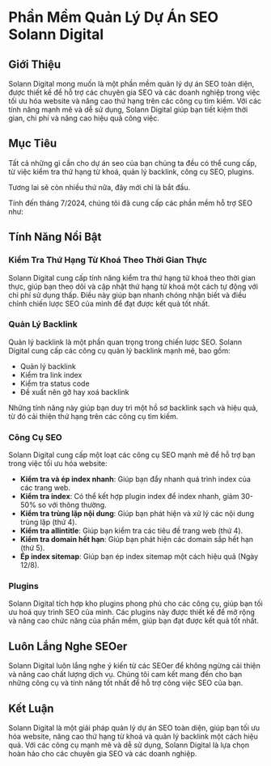 # Phần Mềm Quản Lý Dự Án SEO Solann Digital

## Giới Thiệu

Solann Digital mong muốn là một phần mềm quản lý dự án SEO toàn diện, được thiết kế để hỗ trợ các chuyên gia SEO và các doanh nghiệp trong việc tối ưu hóa website và nâng cao thứ hạng trên các công cụ tìm kiếm. Với các tính năng mạnh mẽ và dễ sử dụng, Solann Digital giúp bạn tiết kiệm thời gian, chi phí và nâng cao hiệu quả công việc.

## Mục Tiêu
Tất cả những gì cần cho dự án seo của bạn chúng ta đều có thể cung cấp, từ việc kiểm tra thứ hạng từ khoá, quản lý backlink, công cụ SEO, plugins.

Tương lai sẽ còn nhiều thứ nữa, đây mới chỉ là bắt đầu.

Tính đến tháng 7/2024, chúng tôi đã cung cấp các phần mềm hỗ trợ SEO như:

## Tính Năng Nổi Bật

### Kiểm Tra Thứ Hạng Từ Khoá Theo Thời Gian Thực

Solann Digital cung cấp tính năng kiểm tra thứ hạng từ khoá theo thời gian thực, giúp bạn theo dõi và cập nhật thứ hạng từ khoá một cách tự động với chi phí sử dụng thấp. Điều này giúp bạn nhanh chóng nhận biết và điều chỉnh chiến lược SEO của mình để đạt được kết quả tốt nhất.

### Quản Lý Backlink

Quản lý backlink là một phần quan trọng trong chiến lược SEO. Solann Digital cung cấp các công cụ quản lý backlink mạnh mẽ, bao gồm:

- Quản lý backlink
- Kiểm tra link index
- Kiểm tra status code
- Đề xuất nên gỡ hay xoá backlink

Những tính năng này giúp bạn duy trì một hồ sơ backlink sạch và hiệu quả, từ đó cải thiện thứ hạng trên các công cụ tìm kiếm.

### Công Cụ SEO

Solann Digital cung cấp một loạt các công cụ SEO mạnh mẽ để hỗ trợ bạn trong việc tối ưu hóa website:

- **Kiểm tra và ép index nhanh**: Giúp bạn đẩy nhanh quá trình index của các trang web.
- **Kiểm tra index**: Có thể kết hợp plugin index để index nhanh, giảm 30-50% so với thông thường.
- **Kiểm tra trùng lặp nội dung**: Giúp bạn phát hiện và xử lý các nội dung trùng lặp (thứ 4).
- **Kiểm tra allintitle**: Giúp bạn kiểm tra các tiêu đề trang web (thứ 4).
- **Kiểm tra domain hết hạn**: Giúp bạn phát hiện các domain sắp hết hạn (thứ 5).
- **Ép index sitemap**: Giúp bạn ép index sitemap một cách hiệu quả (Ngày 12/8).

### Plugins

Solann Digital tích hợp kho plugins phong phú cho các công cụ, giúp bạn tối ưu hoá quy trình SEO của mình. Các plugins này được thiết kế để mở rộng và nâng cao chức năng của phần mềm, giúp bạn đạt được kết quả tốt nhất.

## Luôn Lắng Nghe SEOer

Solann Digital luôn lắng nghe ý kiến từ các SEOer để không ngừng cải thiện và nâng cao chất lượng dịch vụ. Chúng tôi cam kết mang đến cho bạn những công cụ và tính năng tốt nhất để hỗ trợ công việc SEO của bạn.

## Kết Luận

Solann Digital là một giải pháp quản lý dự án SEO toàn diện, giúp bạn tối ưu hóa website, nâng cao thứ hạng từ khoá và quản lý backlink một cách hiệu quả. Với các công cụ mạnh mẽ và dễ sử dụng, Solann Digital là lựa chọn hoàn hảo cho các chuyên gia SEO và các doanh nghiệp.